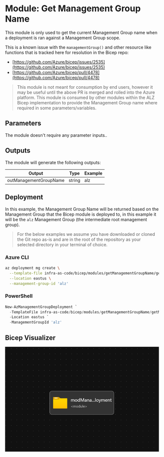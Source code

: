 # Module: Get Management Group Name

This module is only used to get the current Management Group name when a deployment is ran against a Management Group scope.

This is a known issue with the `managementGroup()` and other resource like functions that is tracked here for resolution in the Bicep repo:

- [https://github.com/Azure/bicep/issues/2535](https://github.com/Azure/bicep/issues/2535)
- [https://github.com/Azure/bicep/pull/4478](https://github.com/Azure/bicep/pull/4478)

> This module is not meant for consumption by end users, however it may be useful until the above PR is merged and rolled into the Azure platform.
> This module is consumed by other modules within the ALZ Bicep implementation to provide the Management Group name where required in some parameters/variables.

## Parameters

The module doesn't require any parameter inputs..

## Outputs

The module will generate the following outputs:

Output | Type | Example
------ | ---- | --------
outManagementGroupName | string | alz

## Deployment

In this example, the Management Group Name will be returned based on the Management Group that the Bicep module is deployed to, in this example it will be the  `alz` Management Group (the intermediate root management group).

> For the below examples we assume you have downloaded or cloned the Git repo as-is and are in the root of the repository as your selected directory in your terminal of choice.

### Azure CLI

```bash
az deployment mg create \
  --template-file infra-as-code/bicep/modules/getManagementGroupName/getManagementGroupName.bicep \
  --location eastus \
  --management-group-id 'alz'
```

### PowerShell

```powershell
New-AzManagementGroupDeployment `
  -TemplateFile infra-as-code/bicep/modules/getManagementGroupName/getManagementGroupName.bicep `
  -Location eastus `
  -ManagementGroupId 'alz'
```

## Bicep Visualizer

![Bicep Visualizer](media/bicepVisualizer.png "Bicep Visualizer")
